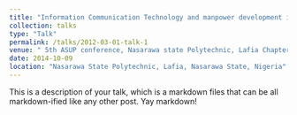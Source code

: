 ```yaml
---
title: "Information Communication Technology and manpower development in Nasarawa State"
collection: talks
type: "Talk"
permalink: /talks/2012-03-01-talk-1
venue: " 5th ASUP conference, Nasarawa state Polytechnic, Lafia Chapter"
date: 2014-10-09
location: "Nasarawa State Polytechnic, Lafia, Nasarawa State, Nigeria"
---
```


This is a description of your talk, which is a markdown files that can be all markdown-ified like any other post. Yay markdown!
